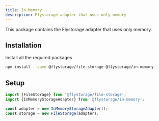 ```yaml
---
title: In-Memory
description: Flystorage adapter that uses only memory
---
```


This package contains the Flystorage adapter that uses only memory.

## Installation

Install all the required packages

```bash
npm install --save @flystorage/file-storage @flystorage/in-memory
```

## Setup

```typescript
import {FileStorage} from '@flystorage/file-storage';
import {InMemoryStorageAdapter} from '@flystorage/in-memory';

const adapter = new InMemoryStorageAdapter();
const storage = new FileStorage(adapter);
```
